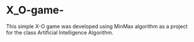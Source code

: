 # X_O-game- 
This simple X-O game was developed using MinMax algorithm as a project for the class Artificial Intelligence Algorithm. 
